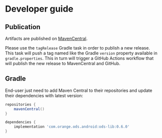 # Developer guide

## Publication

Artifacts are published on [MavenCentral](https://mvnrepository.com/artifact/com.orange.ods.android).

Please use the `tagRelease` Gradle task in order to publish a new release. This task will push a tag named like the Gradle `version` property available in `gradle.properties`. This in turn will trigger a GitHub Actions workflow that will publish the new release to MavenCentral and GitHub.

## Gradle

End-user just need to add Maven Central to their repositories and update their dependencies with latest version:

```groovy
repositories {
    mavenCentral()
}
```

```groovy
dependencies {
    implementation 'com.orange.ods.android:ods-lib:0.6.0'
}
```
